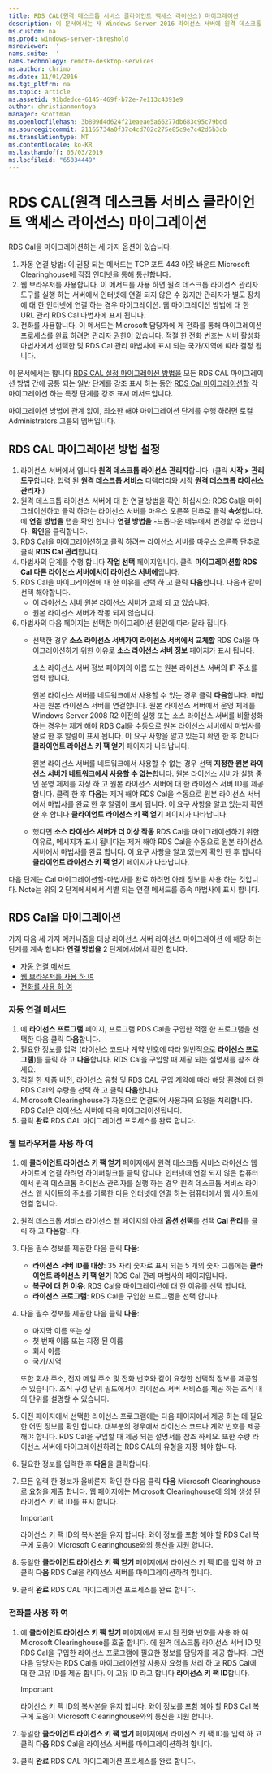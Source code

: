 ```yaml
---
title: RDS CAL(원격 데스크톱 서비스 클라이언트 액세스 라이선스) 마이그레이션
description: 이 문서에서는 새 Windows Server 2016 라이선스 서버에 원격 데스크톱 서비스 클라이언트 액세스 라이선스를 마이그레이션하는 방법을 설명 합니다.
ms.custom: na
ms.prod: windows-server-threshold
msreviewer: ''
nams.suite: ''
nams.technology: remote-desktop-services
ms.author: chrimo
ms.date: 11/01/2016
ms.tgt_pltfrm: na
ms.topic: article
ms.assetid: 91bdedce-6145-469f-b72e-7e113c4391e9
author: christianmontoya
manager: scottman
ms.openlocfilehash: 3b809d4d624f21eaeae5a66277db683c95c79bdd
ms.sourcegitcommit: 21165734a0f37c4cd702c275e85c9e7c42d6b3cb
ms.translationtype: MT
ms.contentlocale: ko-KR
ms.lasthandoff: 05/03/2019
ms.locfileid: "65034449"
---
```

# <a name="migrate-your-remote-desktop-services-client-access-licenses-rds-cals"></a>RDS CAL(원격 데스크톱 서비스 클라이언트 액세스 라이선스) 마이그레이션

RDS Cal을 마이그레이션하는 세 가지 옵션이 있습니다.
1. 자동 연결 방법: 이 권장 되는 메서드는 TCP 포트 443 아웃 바운드 Microsoft Clearinghouse에 직접 인터넷을 통해 통신합니다.  
2. 웹 브라우저를 사용합니다. 이 메서드를 사용 하면 원격 데스크톱 라이선스 관리자 도구를 실행 하는 서버에서 인터넷에 연결 되지 않은 수 있지만 관리자가 별도 장치에 대 한 인터넷에 연결 하는 경우 마이그레이션. 웹 마이그레이션 방법에 대 한 URL 관리 RDS Cal 마법사에 표시 됩니다. 
3. 전화를 사용합니다. 이 메서드는 Microsoft 담당자에 게 전화를 통해 마이그레이션 프로세스를 완료 하려면 관리자 권한이 있습니다. 적절 한 전화 번호는 서버 활성화 마법사에서 선택한 및 RDS Cal 관리 마법사에 표시 되는 국가/지역에 따라 결정 됩니다.

이 문서에서는 합니다 [RDS CAL 설정 마이그레이션 방법을](#establish-rds-cal-migration-method) 모든 RDS CAL 마이그레이션 방법 간에 공통 되는 일반 단계를 강조 표시 하는 동안 [RDS Cal 마이그레이션할](#migrate-rds-cals) 각 마이그레이션 하는 특정 단계를 강조 표시 메서드입니다.

마이그레이션 방법에 관계 없이, 최소한 해야 마이그레이션 단계를 수행 하려면 로컬 Administrators 그룹의 멤버입니다.

## <a name="establish-rds-cal-migration-method"></a>RDS CAL 마이그레이션 방법 설정

1. 라이선스 서버에서 엽니다 **원격 데스크톱 라이선스 관리자**합니다. (클릭 **시작 > 관리 도구**합니다. 입력 된 **원격 데스크톱 서비스** 디렉터리와 시작 **원격 데스크톱 라이선스 관리자**.)
2. 원격 데스크톱 라이선스 서버에 대 한 연결 방법을 확인 하십시오: RDS Cal을 마이그레이션하고 클릭 하려는 라이선스 서버를 마우스 오른쪽 단추로 클릭 **속성**합니다. 에 **연결 방법을** 탭을 확인 합니다 **연결 방법을** -드롭다운 메뉴에서 변경할 수 있습니다. **확인**을 클릭합니다.
3. RDS Cal을 마이그레이션하고 클릭 하려는 라이선스 서버를 마우스 오른쪽 단추로 클릭 **RDS Cal 관리**합니다.
4. 마법사의 단계를 수행 합니다 **작업 선택** 페이지입니다. 클릭 **마이그레이션할 RDS Cal 다른 라이선스 서버에서이 라이선스 서버에**입니다.
6. RDS Cal을 마이그레이션에 대 한 이유를 선택 하 고 클릭 **다음**합니다. 다음과 같이 선택 해야합니다.
    - 이 라이선스 서버 원본 라이선스 서버가 교체 되 고 있습니다.
    - 원본 라이선스 서버가 작동 되지 않습니다.
7. 마법사의 다음 페이지는 선택한 마이그레이션 원인에 따라 달라 집니다.
    - 선택한 경우 **소스 라이선스 서버가이 라이선스 서버에서 교체할** RDS Cal을 마이그레이션하기 위한 이유로 **소스 라이선스 서버 정보** 페이지가 표시 됩니다.
    
       소스 라이선스 서버 정보 페이지의 이름 또는 원본 라이선스 서버의 IP 주소를 입력 합니다.

       원본 라이선스 서버를 네트워크에서 사용할 수 있는 경우 클릭 **다음**합니다. 마법사는 원본 라이선스 서버를 연결합니다. 원본 라이선스 서버에서 운영 체제를 Windows Server 2008 R2 이전의 실행 또는 소스 라이선스 서버를 비활성화 하는 경우는 제거 해야 RDS Cal을 수동으로 원본 라이선스 서버에서 마법사를 완료 한 후 알림이 표시 됩니다. 이 요구 사항을 알고 있는지 확인 한 후 합니다 **클라이언트 라이선스 키 팩 얻기** 페이지가 나타납니다.

       원본 라이선스 서버를 네트워크에서 사용할 수 없는 경우 선택 **지정한 원본 라이선스 서버가 네트워크에서 사용할 수 없는**합니다. 원본 라이선스 서버가 실행 중인 운영 체제를 지정 하 고 원본 라이선스 서버에 대 한 라이선스 서버 ID를 제공 합니다. 클릭 한 후 **다음**는 제거 해야 RDS Cal을 수동으로 원본 라이선스 서버에서 마법사를 완료 한 후 알림이 표시 됩니다. 이 요구 사항을 알고 있는지 확인 한 후 합니다 **클라이언트 라이선스 키 팩 얻기** 페이지가 나타납니다.

    - 했다면 **소스 라이선스 서버가 더 이상 작동** RDS Cal을 마이그레이션하기 위한 이유로, 메시지가 표시 됩니다는 제거 해야 RDS Cal을 수동으로 원본 라이선스 서버에서 마법사를 완료 합니다. 이 요구 사항을 알고 있는지 확인 한 후 합니다 **클라이언트 라이선스 키 팩 얻기** 페이지가 나타납니다.

다음 단계는 Cal 마이그레이션할-마법사를 완료 하려면 아래 정보를 사용 하는 것입니다. Note는 위의 2 단계에서에서 식별 되는 연결 메서드를 종속 마법사에 표시 합니다.

## <a name="migrate-rds-cals"></a>RDS Cal을 마이그레이션

가지 다음 세 가지 메커니즘을 대상 라이선스 서버 라이선스 마이그레이션 에 해당 하는 단계를 계속 합니다 **연결 방법을** 2 단계에서에서 확인 합니다.
  - [자동 연결 메서드](#automatic-connection-method)
  - [웹 브라우저를 사용 하 여](#using-a-web-browser)
  - [전화를 사용 하 여](#using-a-telephone)

### <a name="automatic-connection-method"></a>자동 연결 메서드

1. 에 **라이선스 프로그램** 페이지, 프로그램 RDS Cal을 구입한 적절 한 프로그램을 선택한 다음 클릭 **다음**합니다.
2. 필요한 정보를 입력 (라이선스 코드나 계약 번호에 따라 일반적으로 **라이선스 프로그램**)를 클릭 하 고 **다음**합니다. RDS Cal을 구입할 때 제공 되는 설명서를 참조 하세요.
4. 적절 한 제품 버전, 라이선스 유형 및 RDS CAL 구입 계약에 따라 해당 환경에 대 한 RDS Cal의 수량을 선택 하 고 클릭 **다음**합니다.
5. Microsoft Clearinghouse가 자동으로 연결되어 사용자의 요청을 처리합니다. RDS Cal은 라이선스 서버에 다음 마이그레이션됩니다.
6. 클릭 **완료** RDS CAL 마이그레이션 프로세스를 완료 합니다.

### <a name="using-a-web-browser"></a>웹 브라우저를 사용 하 여
1. 에 **클라이언트 라이선스 키 팩 얻기** 페이지에서 원격 데스크톱 서비스 라이선스 웹 사이트에 연결 하려면 하이퍼링크를 클릭 합니다.
인터넷에 연결 되지 않은 컴퓨터에서 원격 데스크톱 라이선스 관리자를 실행 하는 경우 원격 데스크톱 서비스 라이선스 웹 사이트의 주소를 기록한 다음 인터넷에 연결 하는 컴퓨터에서 웹 사이트에 연결 합니다. 
2. 원격 데스크톱 서비스 라이선스 웹 페이지의 아래 **옵션 선택**를 선택 **Cal 관리**를 클릭 하 고 **다음**합니다.
3. 다음 필수 정보를 제공한 다음 클릭 **다음**:
    - **라이선스 서버 ID를 대상**: 35 자리 숫자로 표시 되는 5 개의 숫자 그룹에는 **클라이언트 라이선스 키 팩 얻기** RDS Cal 관리 마법사의 페이지입니다.
    - **복구에 대 한 이유**: RDS Cal을 마이그레이션에 대 한 이유를 선택 합니다.
    - **라이선스 프로그램**: RDS Cal을 구입한 프로그램을 선택 합니다.
4. 다음 필수 정보를 제공한 다음 클릭 **다음**:
    - 마지막 이름 또는 성
    - 첫 번째 이름 또는 지정 된 이름
    - 회사 이름
    - 국가/지역

    또한 회사 주소, 전자 메일 주소 및 전화 번호와 같이 요청한 선택적 정보를 제공할 수 있습니다. 조직 구성 단위 필드에서이 라이선스 서버 서비스를 제공 하는 조직 내의 단위를 설명할 수 있습니다.

5. 이전 페이지에서 선택한 라이선스 프로그램에는 다음 페이지에서 제공 하는 데 필요한 어떤 정보를 확인 합니다. 대부분의 경우에서 라이선스 코드나 계약 번호를 제공 해야 합니다. RDS Cal을 구입할 때 제공 되는 설명서를 참조 하세요. 또한 수량 라이선스 서버에 마이그레이션하려는 RDS CAL의 유형을 지정 해야 합니다.
6. 필요한 정보를 입력한 후 **다음**을 클릭합니다.
7. 모든 입력 한 정보가 올바른지 확인 한 다음 클릭 **다음** Microsoft Clearinghouse로 요청을 제출 합니다. 웹 페이지에는 Microsoft Clearinghouse에 의해 생성 된 라이선스 키 팩 ID를 표시 합니다.

   > [!IMPORTANT] 
   > 라이선스 키 팩 ID의 복사본을 유지 합니다. 와이 정보를 포함 해야 할 RDS Cal 복구에 도움이 Microsoft Clearinghouse와의 통신을 지원 합니다.

8. 동일한 **클라이언트 라이선스 키 팩 얻기** 페이지에서 라이선스 키 팩 ID를 입력 하 고 클릭 **다음** RDS Cal을 라이선스 서버를 마이그레이션하려 합니다.
9. 클릭 **완료** RDS CAL 마이그레이션 프로세스를 완료 합니다.

### <a name="using-a-telephone"></a>전화를 사용 하 여
1. 에 **클라이언트 라이선스 키 팩 얻기** 페이지에서 표시 된 전화 번호를 사용 하 여 Microsoft Clearinghouse를 호출 합니다. 에 원격 데스크톱 라이선스 서버 ID 및 RDS Cal을 구입한 라이선스 프로그램에 필요한 정보를 담당자를 제공 합니다. 그런 다음 담당자는 RDS Cal을 마이그레이션할 사용자 요청을 처리 하 고 RDS Cal에 대 한 고유 ID를 제공 합니다. 이 고유 ID 라고 합니다 **라이선스 키 팩 ID**합니다.

   > [!IMPORTANT]
   > 라이선스 키 팩 ID의 복사본을 유지 합니다. 와이 정보를 포함 해야 할 RDS Cal 복구에 도움이 Microsoft Clearinghouse와의 통신을 지원 합니다.

2. 동일한 **클라이언트 라이선스 키 팩 얻기** 페이지에서 라이선스 키 팩 ID를 입력 하 고 클릭 **다음** RDS Cal을 라이선스 서버를 마이그레이션하려 합니다.
3. 클릭 **완료** RDS CAL 마이그레이션 프로세스를 완료 합니다.
